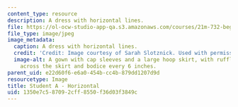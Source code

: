 ```yaml
---
content_type: resource
description: A dress with horizontal lines.
file: https://ol-ocw-studio-app-qa.s3.amazonaws.com/courses/21m-732-beginning-costume-design-and-construction-fall-2008/1350e7c587092cff8550f36d03f3849c_horizontal1.jpg
file_type: image/jpeg
image_metadata:
  caption: A dress with horizontal lines.
  credit: 'Credit: Image courtesy of Sarah Slotznick. Used with permission.'
  image-alt: A gown with cap sleeves and a large hoop skirt, with ruffles running
    across the skirt and bodice every 6 inches.
parent_uid: e22d60f6-e6a0-454b-cc4b-879dd1207d9d
resourcetype: Image
title: Student A - Horizontal
uid: 1350e7c5-8709-2cff-8550-f36d03f3849c
---
```

